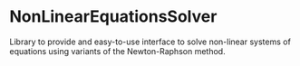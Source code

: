 # NonLinearEquationsSolver
Library to provide and easy-to-use interface to solve non-linear systems of equations using variants of the Newton-Raphson method.
